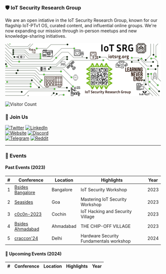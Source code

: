 
### 🛡️ IoT Security Research Group

We are an open intiative in the IoT Security Research Group, known for our flagship IoT-PTv1 OS, curated content, and influential online groups. We're now expanding our mission through in-person meetups and new knowledge-sharing initiatives.

![IoTSecurity101 Logo](iot/IoTsecurity101-final-logo-24.png)

![Visitor Count](https://komarev.com/ghpvc/?username=iotsecurity1010&color=dc143c)

### 🤝 Join Us

[![Twitter](https://img.shields.io/badge/Twitter-1DA1F2?style=for-the-badge&logo=twitter&logoColor=white)](https://twitter.com/iotsecurity101) [![LinkedIn](https://img.shields.io/badge/LinkedIn-0077B5?style=for-the-badge&logo=linkedin&logoColor=white)](https://www.linkedin.com/groups/14064371/)  
[![Website](https://img.shields.io/badge/website-000000?style=for-the-badge&logo=About.me&logoColor=white)](https://iotsecurity101.org/)  [![Discord](https://img.shields.io/badge/Discord-5865F2?style=for-the-badge&logo=discord&logoColor=white)](https://discord.gg/WRPePTBS2Q)  
[![Telegram](https://img.shields.io/badge/Telegram-2CA5E0?style=for-the-badge&logo=telegram&logoColor=white)](https://t.co/PyzNrnQVSM)  [![Reddit](https://img.shields.io/badge/Reddit-FF4500?style=for-the-badge&logo=reddit&logoColor=white)](https://t.co/NPkAl8bPB3)  

---

### 📅 Events

#### Past Events (2023)

| # | Conference | Location | Highlights | Year |
|---|------------|----------|------------|------|
| 1 | [Bsides Bangalore](https://seasides.net/) | Bangalore | IoT Security Workshop | 2023 |
| 2 | [Seasides](https://seasides.net/) | Goa | Mastering IoT Security Workshop | 2023 |
| 3 | [c0c0n-2023](https://seasides.net/) | Cochin | IoT Hacking and Security Village | 2023 |
| 4 | [Bsides Ahmadabad](https://bsidesahmedabad.in/) | Ahmadabad | THE CHIP-OFF VILLAGE | 2023 |
| 5 | [craccon'24](https://www.crac-learning.com/craccon-schedule) | Delhi | Hardware Security Fundamentals workshop | 2024 |**

#### 🌟 Upcoming Events (2024)

| # | Conference | Location | Highlights | Year |
|---|------------|----------|------------|------|


